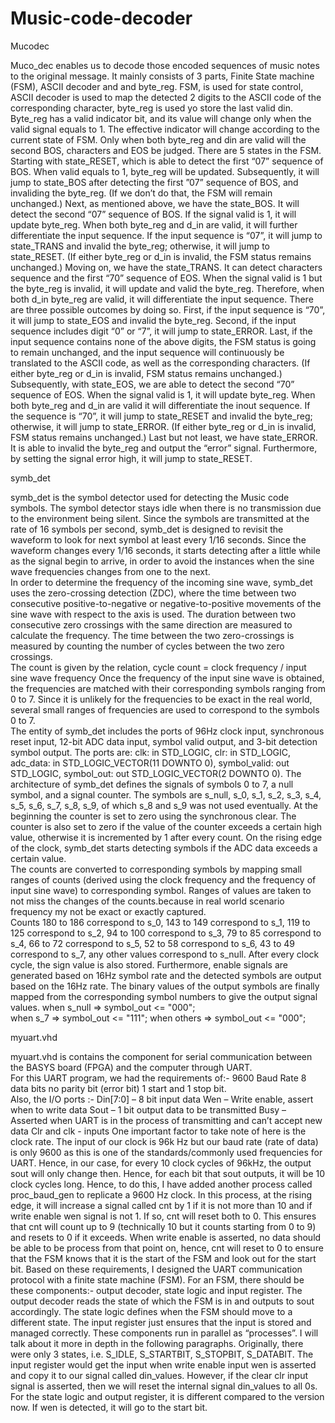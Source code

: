 # Music-code-decoder

Mucodec

Muco_dec enables us to decode those encoded sequences of music notes to the original message. 
It mainly consists of 3 parts, Finite State machine (FSM), ASCII decoder and and byte_reg. FSM, is used for state control, ASCII decoder is used to map the detected 2 digits to the ASCII code of the corresponding character, byte_reg is used yo store the last valid din. Byte_reg has a valid indicator bit, and its value will change only when the valid signal equals to 1. The effective indicator will change according to the current state of FSM. Only when both byte_reg and din are valid will the second BOS, characters and EOS be judged. 
There are 5 states in the FSM. Starting with state_RESET, which is able to detect the first “07” sequence of BOS. When valid equals to 1, byte_reg will be updated. Subsequently, it will jump to state_BOS after detecting the first ”07” sequence of BOS, and invaliding the byte_reg. (If we don’t do that, the FSM will remain unchanged.) 
Next, as mentioned above, we have the state_BOS. It will detect the second “07” sequence of BOS. If the signal valid is 1, it will update byte_reg. When both byte_reg and d_in are valid, it will further differentiate the input sequence. If the input sequence is “07”, it will jump to state_TRANS and invalid the byte_reg; otherwise, it will jump to state_RESET. (If either byte_reg or d_in is invalid, the FSM status remains unchanged.) 
Moving on, we have the state_TRANS. It can detect characters sequence and the first “70” sequence of EOS. When the signal valid is 1 but the byte_reg is invalid, it will update and valid the byte_reg. Therefore, when both d_in byte_reg are valid, it will differentiate the input sequence. There are three possible outcomes by doing so. First, if the input sequence is “70”, it will jump to state_EOS and invalid the byte_reg. Second, if the input sequence includes digit “0” or “7”, it will jump to state_ERROR. Last, if the input sequence contains none of the above digits, the FSM status is going to remain unchanged, and the input sequence will continuously be translated to the ASCII code, as well as the corresponding characters. (If either byte_reg or d_in is invalid, FSM status remains unchanged.) 
Subsequently, with state_EOS, we are able to detect the second “70” sequence of EOS. When the signal valid is 1, it will update byte_reg. When both byte_reg and d_in are valid it will differentiate the inout sequence. If the sequence is “70”, it will jump to state_RESET and invalid the byte_reg; otherwise, it will jump to state_ERROR. (If either byte_reg or d_in is invalid, FSM status remains unchanged.) 
Last but not least, we have state_ERROR. It is able to invalid the byte_reg and output the “error” signal. Furthermore, by setting the signal error high, it will jump to state_RESET. 
 
symb_det 
 
symb_det is the symbol detector used for detecting the Music code symbols. 
The symbol detector stays idle when there is no transmission due to the environment being silent. Since the symbols are transmitted at the rate of 16 symbols per second, symb_det is designed to revisit the waveform to look for next symbol at least every 1/16 seconds. Since the waveform changes every 1/16 seconds, it starts detecting after a little while as the signal begin to arrive, in order to avoid the instances when the sine wave frequencies changes from one to the next.  
In order to determine the frequency of the incoming sine wave, symb_det uses the zero-crossing detection (ZDC), where the time between two consecutive positive-to-negative or negative-to-positive movements of the sine wave with respect to the axis is used. The duration between two consecutive zero crossings with the same direction are measured to calculate the frequency. The time between the two zero-crossings is measured by counting the number of cycles between the two zero crossings.  
The count is given by the relation, cycle count = clock frequency / input sine wave frequency 
Once the frequency of the input sine wave is obtained, the frequencies are matched with their corresponding symbols ranging from 0 to 7. Since it is unlikely for the frequencies to be exact in the real world, several small ranges of frequencies are used to correspond to the symbols 0 to 7.  
The entity of symb_det includes the ports of 96Hz clock input, synchronous reset input, 12-bit ADC data input, symbol valid output, and 3-bit detection symbol output. The ports are: clk: in STD_LOGIC, clr: in STD_LOGIC, adc_data: in STD_LOGIC_VECTOR(11 DOWNTO 0), symbol_valid: out STD_LOGIC, symbol_out: out STD_LOGIC_VECTOR(2 DOWNTO 0). 
The architecture of symb_det defines the signals of symbols 0 to 7, a null symbol, and a signal counter. The symbols are s_null, s_0, s_1, s_2, s_3, s_4, s_5, s_6, s_7, s_8, s_9, of which s_8 and s_9 was not used eventually. 
At the beginning the counter is set to zero using the synchronous clear. The counter is also set to zero if the value of the counter exceeds a certain high value, otherwise it is incremented by 1 after every count. 
On the rising edge of the clock, symb_det starts detecting symbols if the ADC data exceeds a certain value.  
The counts are converted to corresponding symbols by mapping small ranges of counts (derived using the clock frequency and the frequency of input sine wave) to corresponding symbol. Ranges of values are taken to not miss the changes of the counts.because in real world scenario frequency my not be exact or exactly captured.  
Counts 180 to 186 correspond to s_0, 143 to 149 correspond to s_1, 119 to 125 correspond to s_2, 94 to 100 correspond to s_3, 79 to 85 correspond to s_4, 66 to 72 correspond to s_5, 52 to 58 correspond to s_6, 43 to 49 correspond to s_7, any other values correspond to s_null. After every clock cycle, the sign value is also stored. 
Furthermore, enable signals are generated based on 16Hz symbol rate and the detected symbols are output based on the 16Hz rate. The binary values of the output symbols are finally mapped from the corresponding symbol numbers to give the output signal values. 
when s_null => 
symbol_out <= "000";  
when s_7 => 
symbol_out <= "111"; 
when others => 
symbol_out <= "000"; 

myuart.vhd
 
myuart.vhd is contains the component for serial communication between the BASYS board (FPGA) and the computer through UART.  
For this UART program, we had the requirements of:- 
9600 Baud Rate 
8 data bits 
no parity bit (error bit) 
1 start and 1 stop bit.  
Also, the I/O ports :- 
Din[7:0] – 8 bit input data 
Wen – Write enable, assert when to write data 
Sout – 1 bit output data to be transmitted 
Busy – Asserted when UART is in the process of transmitting and can’t accept new data 
Clr and clk - inputs 
One important factor to take note of here is the clock rate. The input of our clock is 96k Hz but our baud rate (rate of data) is only 9600 as this is one of the standards/commonly used frequencies for UART. Hence, in our case, for every 10 clock cycles of 96kHz, the output sout will only change then. Hence, for each bit that sout outputs, it will be 10 clock cycles long. Hence, to do this, I have added another process called proc_baud_gen to replicate a 9600 Hz clock. In this process, at the rising edge, it will increase a signal called cnt by 1 if it is not more than 10 and if write enable wen signal is not 1. If so, cnt will reset both to 0. This ensures that cnt will count up to 9 (technically 10 but it counts starting from 0 to 9) and resets to 0 if it exceeds. When write enable is asserted, no data should be able to be process from that point on, hence, cnt will reset to 0 to ensure that the FSM knows that it is the start of the FSM and look out for the start bit. 
Based on these requirements, I designed the UART communication protocol with a finite state machine (FSM). For an FSM, there should be these components:- output decoder, state logic and input register. The output decoder reads the state of which the FSM is in and outputs to sout accordingly. The state logic defines when the FSM should move to a different state. The input register just ensures that the input is stored and managed correctly. These components run in parallel as “processes”. I will talk about it more in depth in the following paragraphs. 
Originally, there were only 3 states, i.e. S_IDLE, S_STARTBIT, S_STOPBIT, S_DATABIT. The input register would get the input when write enable input wen is asserted and copy it to our signal called din_values. However, if the clear clr input signal is asserted, then we will reset the internal signal din_values to all 0s. For the state logic and output register, it is different compared to the version now. If wen is detected, it will go to the start bit.  
 

